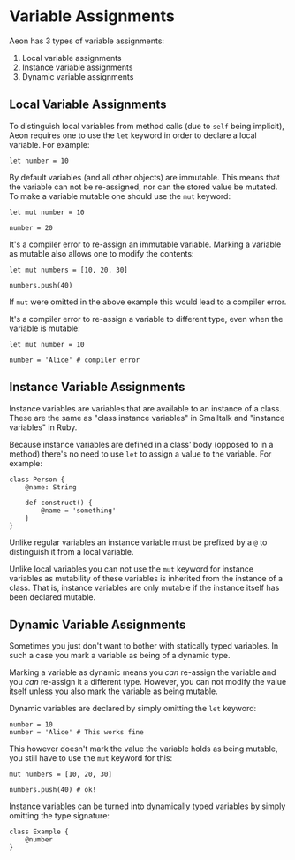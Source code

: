 # Variable Assignments

Aeon has 3 types of variable assignments:

1. Local variable assignments
2. Instance variable assignments
3. Dynamic variable assignments

## Local Variable Assignments

To distinguish local variables from method calls (due to `self` being implicit),
Aeon requires one to use the `let` keyword in order to declare a local variable.
For example:

    let number = 10

By default variables (and all other objects) are immutable. This means that the
variable can not be re-assigned, nor can the stored value be mutated. To make a
variable mutable one should use the `mut` keyword:

    let mut number = 10

    number = 20

It's a compiler error to re-assign an immutable variable. Marking a variable as
mutable also allows one to modify the contents:

    let mut numbers = [10, 20, 30]

    numbers.push(40)

If `mut` were omitted in the above example this would lead to a compiler error.

It's a compiler error to re-assign a variable to  different type, even when the
variable is mutable:

    let mut number = 10

    number = 'Alice' # compiler error

## Instance Variable Assignments

Instance variables are variables that are available to an instance of a class.
These are the same as "class instance variables" in Smalltalk and "instance
variables" in Ruby.

Because instance variables are defined in a class' body (opposed to in a method)
there's no need to use `let` to assign a value to the variable. For example:

    class Person {
        @name: String

        def construct() {
            @name = 'something'
        }
    }

Unlike regular variables an instance variable must be prefixed by a `@` to
distinguish it from a local variable.

Unlike local variables you can not use the `mut` keyword for instance variables
as mutability of these variables is inherited from the instance of a class. That
is, instance variables are only mutable if the instance itself has been declared
mutable.

## Dynamic Variable Assignments

Sometimes you just don't want to bother with statically typed variables. In such
a case you mark a variable as being of a dynamic type.

Marking a variable as dynamic means you _can_ re-assign the variable and you
_can_ re-assign it a different type. However, you can not modify the value
itself unless you also mark the variable as being mutable.

Dynamic variables are declared by simply omitting the `let` keyword:

    number = 10
    number = 'Alice' # This works fine

This however doesn't mark the value the variable holds as being mutable, you
still have to use the `mut` keyword for this:

    mut numbers = [10, 20, 30]

    numbers.push(40) # ok!

Instance variables can be turned into dynamically typed variables by simply
omitting the type signature:

    class Example {
        @number
    }
